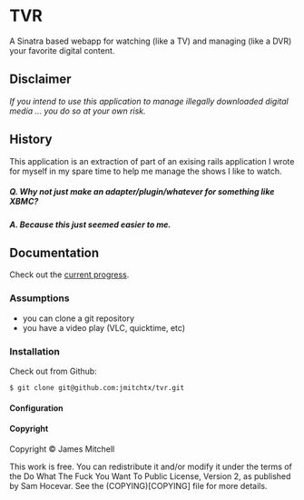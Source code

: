 # TVR
A Sinatra based webapp for watching (like a TV) and managing (like a DVR) your favorite digital content.


## Disclaimer
*If you intend to use this application to manage illegally downloaded digital media ... you do so at your own risk.*


## History
This application is an extraction of part of an exising rails application I wrote for myself in my 
spare time to help me manage the shows I like to watch.

##### Q. Why not just make an adapter/plugin/whatever for something like XBMC?
##### A. Because this just seemed easier to me.


## Documentation

Check out the [current progress](progress.md).


### Assumptions
 - you can clone a git repository
 - you have a video play (VLC, quicktime, etc)

### Installation
Check out from Github:

    $ git clone git@github.com:jmitchtx/tvr.git


#### Configuration




#### Copyright
Copyright &copy; James Mitchell

This work is free. You can redistribute it and/or modify it under the
terms of the Do What The Fuck You Want To Public License, Version 2,
as published by Sam Hocevar. See the (COPYING)[COPYING] file for more details.

